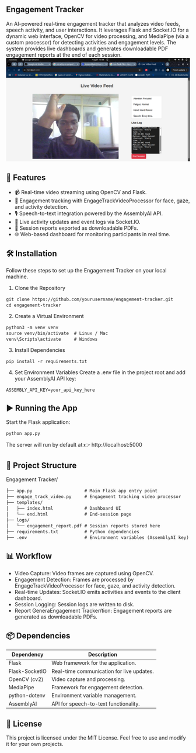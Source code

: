 ## Engagement Tracker
An AI-powered real-time engagement tracker that analyzes video feeds, speech activity, and user interactions. It leverages Flask and Socket.IO for a dynamic web interface, OpenCV for video processing, and MediaPipe (via a custom processor) for detecting activities and engagement levels. The system provides live dashboards and generates downloadable PDF engagement reports at the end of each session. <br>
![Demo](https://raw.githubusercontent.com/Joshluk3328j/Engagment-tracker-v1/main/img.png)

## 🚀 Features

- 📹 Real-time video streaming using OpenCV and Flask. <br>
- 🧠 Engagement tracking with EngageTrackVideoProcessor for face, gaze, and activity detection. <br>
- 🎙️ Speech-to-text integration powered by the AssemblyAI API. <br>
- 🔄 Live activity updates and event logs via Socket.IO. <br>
- 📑 Session reports exported as downloadable PDFs. <br>
- 🌐 Web-based dashboard for monitoring participants in real time. <br>

## 🛠️ Installation
Follow these steps to set up the Engagement Tracker on your local machine.
1. Clone the Repository
```
git clone https://github.com/yourusername/engagement-tracker.git
cd engagement-tracker
```
2. Create a Virtual Environment
```
python3 -m venv venv
source venv/bin/activate  # Linux / Mac
venv\Scripts\activate     # Windows
```
3. Install Dependencies

```
pip install -r requirements.txt
```
4. Set Environment Variables
Create a .env file in the project root and add your AssemblyAI API key:
```
ASSEMBLY_API_KEY=your_api_key_here
```

## ▶️ Running the App
Start the Flask application:
```
python app.py
```
The server will run by default at:👉 http://localhost:5000
## 📂 Project Structure
Engagement Tracker/
```
├── app.py                    # Main Flask app entry point
├── engage_track_video.py     # Engagement tracking video processor
├── templates/
│   ├── index.html            # Dashboard UI
│   └── end.html              # End-session page
├── logs/
│   └── engagement_report.pdf # Session reports stored here
├── requirements.txt          # Python dependencies
├── .env                      # Environment variables (AssemblyAI key)
```
## 📊 Workflow

- Video Capture: Video frames are captured using OpenCV. <br>
- Engagement Detection: Frames are processed by EngageTrackVideoProcessor for face, gaze, and activity detection. <br>
- Real-time Updates: Socket.IO emits activities and events to the client dashboard. <br>
- Session Logging: Session logs are written to disk. <br>
- Report GeneraEngagement Tracker/tion: Engagement reports are generated as downloadable PDFs. <br>

## 📦 Dependencies

|Dependency |Description|
|-----------|-----------|
|Flask|Web framework for the application.|
|Flask-SocketIO|Real-time communication for live updates.|
|OpenCV (cv2)|Video capture and processing.|
|MediaPipe|Framework for engagement detection.|
|python-dotenv|Environment variable management.|
|AssemblyAI|API for speech-to-text functionality.|

## 📜 License
This project is licensed under the MIT License. Feel free to use and modify it for your own projects.
